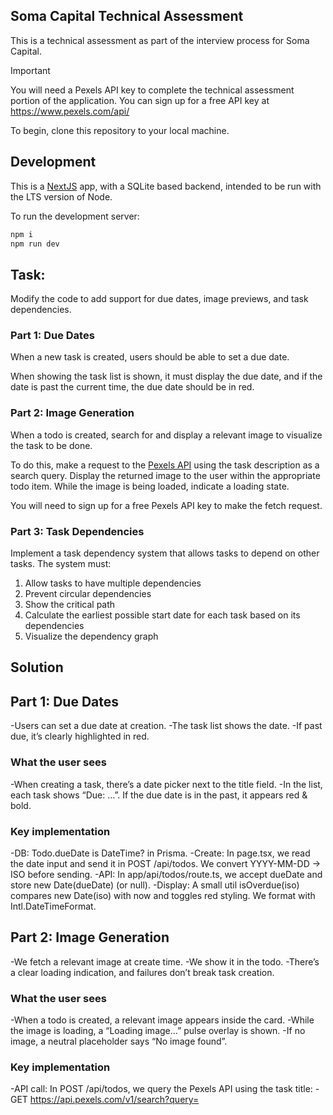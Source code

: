 ## Soma Capital Technical Assessment

This is a technical assessment as part of the interview process for Soma Capital.

> [!IMPORTANT]  
> You will need a Pexels API key to complete the technical assessment portion of the application. You can sign up for a free API key at https://www.pexels.com/api/  

To begin, clone this repository to your local machine.

## Development

This is a [NextJS](https://nextjs.org) app, with a SQLite based backend, intended to be run with the LTS version of Node.

To run the development server:

```bash
npm i
npm run dev
```

## Task:

Modify the code to add support for due dates, image previews, and task dependencies.

### Part 1: Due Dates 

When a new task is created, users should be able to set a due date.

When showing the task list is shown, it must display the due date, and if the date is past the current time, the due date should be in red.

### Part 2: Image Generation 

When a todo is created, search for and display a relevant image to visualize the task to be done. 

To do this, make a request to the [Pexels API](https://www.pexels.com/api/) using the task description as a search query. Display the returned image to the user within the appropriate todo item. While the image is being loaded, indicate a loading state.

You will need to sign up for a free Pexels API key to make the fetch request. 

### Part 3: Task Dependencies

Implement a task dependency system that allows tasks to depend on other tasks. The system must:

1. Allow tasks to have multiple dependencies
2. Prevent circular dependencies
3. Show the critical path
4. Calculate the earliest possible start date for each task based on its dependencies
5. Visualize the dependency graph

## Solution

## Part 1: Due Dates
-Users can set a due date at creation.
-The task list shows the date.
-If past due, it’s clearly highlighted in red.

### What the user sees
-When creating a task, there’s a date picker next to the title field.
-In the list, each task shows “Due: …”. If the due date is in the past, it appears red & bold.

### Key implementation
-DB: Todo.dueDate is DateTime? in Prisma.
-Create: In page.tsx, we read the date input and send it in POST /api/todos.
We convert YYYY-MM-DD → ISO before sending.
-API: In app/api/todos/route.ts, we accept dueDate and store new Date(dueDate) (or null).
-Display: A small util isOverdue(iso) compares new Date(iso) with now and toggles red styling. We format with Intl.DateTimeFormat.

## Part 2: Image Generation
-We fetch a relevant image at create time.
-We show it in the todo.
-There’s a clear loading indication, and failures don’t break task creation.

### What the user sees
-When a todo is created, a relevant image appears inside the card.
-While the image is loading, a “Loading image…” pulse overlay is shown.
-If no image, a neutral placeholder says “No image found”.

### Key implementation
-API call: In POST /api/todos, we query the Pexels API using the task title:
    -GET https://api.pexels.com/v1/search?query=<title>&per_page=1
    -Header: Authorization: <PEXELS_API_KEY>
    -We pick photo.src.medium/large as imageUrl.
    -If Pexels fails, we still create the task (image optional).

-Client loading state:
    -imgLoading: Record<number, boolean> keyed by task id.
    -We set it true for items with imageUrl until onLoad/onError fires.

-Lazy load: <img loading="lazy" … /> for perf.

## Part 3: Task Dependencies

### What the user sees
-Each task card has a “Add dependency” dropdown to select predecessors (“must finish before this starts”).
-A “Depends on:” line lists current predecessors with a ✕ to remove.
-The Dependency Graph shows tasks as nodes and arrows from predecessor → successor:
    -Critical path nodes/edges are red; others are dark gray/black.
    -A legend clarifies normal (black) vs critical (red).
-Each card shows ES / EF / Slack and a CRITICAL chip when slack = 0.

## Server logic (CPM + cycle prevention)

### Routes

-POST /api/dependencies — add an edge; rejects cycles.
-DELETE /api/dependencies — remove an edge.
-GET /api/plan — returns:
    -tasks with ES/EF/LS/LF/slack/isCritical,
    -edges,
    -project start/finish and duration.

### Scheduling utils (/lib/scheduling.ts)

-topoSort: Kahn’s algorithm → throws if cycle.
-wouldCreateCycle(nodes, edges, candidate): tests a new edge.
-cpm(nodes, edges): Critical Path Method
    -Forward pass → ES/EF
    -Backward pass → LS/LF
    -Slack = LS − ES, isCritical = slack === 0
-We compute in days, then map to real dates using the earliest createdAt as project start (can be swapped to a fixed date if you prefer).

## UI (graph + editor + layout)

-Duration field in the Add form (durationDays) so CPM has real durations.
-Task cards show ES/EF/Slack and CRITICAL when applicable.
-Dropdown adds dependencies; server blocks circular links gracefully with an error.
-Graph: Custom SVG renderer
    -Automatic layering (sources → sinks).
    -Rotated arrowheads that end outside node borders.
    -Critical path colored red (nodes & edges); normal edges black/gray.
    -Legend uses black (normal) and red (critical).
-Modern layout
    -Sticky graph panel on the left, task list on the right (responsive).
    -Reliable sticky offset using measured header height (no initial jump).
    -Removed accidental white-on-white and invisible dropdown text.

## Overall

-Multiple dependencies: via Dependency rows (many predecessors).

-Prevent circular dependencies: wouldCreateCycle + topoSort on each POST.

-Show the critical path: CPM marks zero-slack tasks and the graph highlights them.

-Earliest possible start: ES computed from predecessors and mapped to dates.

-Visualize the graph: SVG DAG with arrows, colors, legend.

## Quick demo scenario (to verify)

-Create tasks: Design (4d), Backend (3d), Frontend (2d), Launch (1d).

-Add deps:

        -Backend ← Design
        -Frontend ← Design
        -Launch ← Backend
        -Launch ← Frontend

-You’ll see:

        -Critical path: Design → Backend → Launch (8d).
        -Frontend branch has Slack 1d.   
        -Graph shows two arrows into Launch; critical chain in red.

